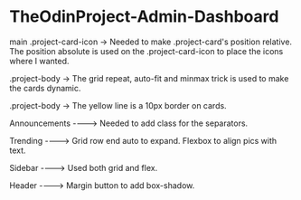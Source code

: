 # TheOdinProject-Admin-Dashboard

main .project-card-icon ->
    Needed to make .project-card's position relative. The position absolute is used on the
    .project-card-icon to place the icons where I wanted.

.project-body ->
    The grid repeat, auto-fit and minmax trick is used to make the cards dynamic.

.project-body -> 
    The yellow line is a 10px border on cards.

Announcements ---->
    Needed to add class for the separators.

Trending ---->
    Grid row end auto to expand.
    Flexbox to align pics with text.

Sidebar ---->
    Used both grid and flex.

Header ---->
    Margin button to add box-shadow.